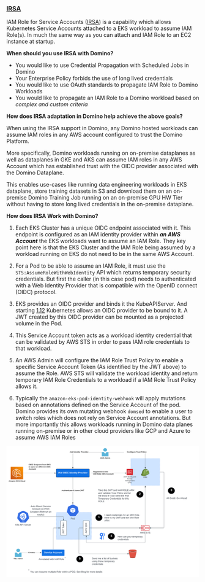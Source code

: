 ### [IRSA](./advanced-credential-propagation/irsa/README.md)

IAM Role for Service Accounts ([IRSA](https://docs.aws.amazon.com/eks/latest/userguide/iam-roles-for-service-accounts.html)) is a capability which allows Kubernetes Service Accounts attached to a EKS workload to assume IAM Role(s). In much the same way as you can attach and IAM Role to an EC2 instance at startup.

**When should you use IRSA with Domino?**

- You would like to use Credential Propagation with Scheduled Jobs in Domino
- Your Enterprise Policy forbids the use of long lived credentials
- You would like to use OAuth standards to propagate IAM Role to Domino Workloads
- You would like to propagate an IAM Role to a Domino workload based on *complex and custom criteria*

**How does IRSA adaptation in Domino help achieve the above goals?**

When using the IRSA support in Domino, any Domino hosted workloads can assume IAM roles 
in any AWS account configured to trust the Domino Platform.

More specifically, Domino workloads running on on-premise dataplanes as well as dataplanes in GKE and AKS can assume 
IAM roles in any AWS Account which has established trust with the OIDC provider associated with the Domino Dataplane.

This enables use-cases like running data engineering workloads in EKS dataplane, store training datasets in S3 and 
download them on an on-premise Domino Training Job running on an on-premise GPU HW Tier without having to store long 
lived credentials in the on-premise dataplane.


**How does IRSA Work with Domino?**

1. Each EKS Cluster has a unique OIDC endpoint associated with it. This endpoint is configured as an IAM identity provider
   within ***an AWS Account*** the EKS workloads want to assume an IAM Role. They key point here is
   that the EKS Cluster and the IAM Role being assumed by a workload running on EKS do not need to be in the 
   same AWS Account.

2. For a Pod to be able to assume an IAM Role, it must use the `STS:AssumeRoleWithWebIdentity` API
   which returns temporary security credentials. But first the caller (in this case pod) needs to authenticated with a
   Web Identity Provider that is compatible with the OpenID connect (OIDC) protocol.
   
3. EKS provides an OIDC provider and binds it the KubeAPIServer. And starting [1.12](https://kubernetes.io/docs/concepts/storage/projected-volumes/) 
   Kubernetes allows an OIDC provider to be bound to it. A JWT created by this OIDC provider can be mounted as a 
   projected volume in the Pod.
   
4. This Service Account token acts as a workload identity credential that can be validated by AWS STS in order to pass 
   IAM role credentials to that workload.

5. An AWS Admin will configure the IAM Role Trust Policy to enable a specific Service Account Token 
   (As identified by the JWT above) to assume the Role.  AWS STS  will validate the workload identity and 
   return temporary IAM Role Credentials to a workload if a IAM Role Trust Policy allows it.
   
6. Typically the `amazon-eks-pod-identity-webhook` will apply mutations based on annotations defined on the Service 
   Account of the pod. Domino provides its own mutating webhook `domsed` to enable a user to switch roles which does
   not rely on Service Account annotations. But more importantly this allows workloads running in Domino data planes 
   running on-premise or in other cloud providers like GCP and Azure to assume AWS IAM Roles

![IRSA Design](advanced-credential-propagation/irsa/assets/irsa.svg)
